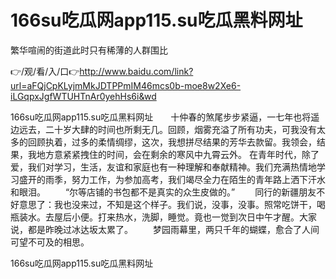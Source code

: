 # 166su吃瓜网app115.su吃瓜黑料网址
繁华喧闹的街道此时只有稀薄的人群围比

👉/观/看/入/口👉http://www.baidu.com/link?url=aFQjCpKLyjmMkJDTPPmIM46mcs0b-moe8w2Xe6-iLGqpxJgfWTUHTnAr0yehHs6i&wd

166su吃瓜网app115.su吃瓜黑料网址　　十仲春的煞尾步步紧逼，一七年也将遥边远去，二十岁大肆的时间也所剩无几。回顾，烟雾充溢了所有功夫，可我没有太多的回顾执着，过多的柔情绸缪，这次，我想拼尽结果的芳华去款留。我领会，结果，我地方意紧紧拽住的时间，会在剩余的寒风中九霄云外。
在青年时代，除了爱，我们对学习，生活，友谊和家庭也有一种理解和奉献精神。我们充满热情地学习盛开的雨季，努力工作，为参加高考，我们竭尽全力在陌生的青年路上洒下汗水和眼泪。
　　“尔等店铺的书包都不是真实的众生皮做的。”
　　同行的新疆朋友不好意思了：我也没来过，不知是这个样子。我们说，没事，没事。照常吃饼干，喝瓶装水。去屋后小便。打来热水，洗脚，睡觉。竟也一觉到次日中午才醒。大家说，都是昨晚过冰达坂太累了。
　　梦园雨幕里，两只千年的蝴蝶，愈合了人间可望不可及的相思。

166su吃瓜网app115.su吃瓜黑料网址
